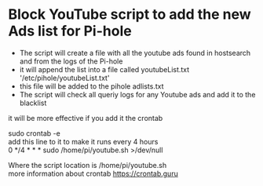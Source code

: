 # Block YouTube script to add the new Ads list for Pi-hole


- The script will create a file with all the youtube ads found in hostsearch and from the logs of the Pi-hole </br>
- it will append the list into a file called youtubeList.txt '/etc/pihole/youtubeList.txt'</br>
- this file will be added to the pihole adlists.txt </br>
- The script will check all queriy logs for any Youtube ads and add it to the blacklist

it will be more effective if you add it the crontab </br>

sudo crontab -e </br>
add this line to it to make it runs every 4 hours</br>
0 */4 * * * sudo /home/pi/youtube.sh >/dev/null </br>

Where the script location is /home/pi/youtube.sh </br>
more information about crontab https://crontab.guru </br>


